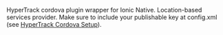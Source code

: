 
HyperTrack cordova plugin wrapper for Ionic Native. Location-based services provider.
Make sure to include your publishable key at config.xml (see [HyperTrack Cordova Setup](https://docs.hypertrack.com/sdks/cordova/setup.html#step-2-configure-the-sdk)).
